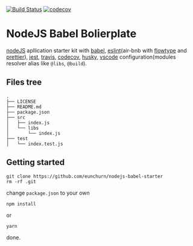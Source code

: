 [![Build Status](https://travis-ci.org/eunchurn/nodejs-babel-starter.svg?branch=master)](https://travis-ci.org/eunchurn/nodejs-babel-starter) [![codecov](https://codecov.io/gh/eunchurn/nodejs-babel-starter/branch/master/graph/badge.svg)](https://codecov.io/gh/eunchurn/nodejs-babel-starter)

# NodeJS Babel Bolierplate

[nodeJS](https://nodejs.org) apllication starter kit with [babel](https://babeljs.io/), [eslint](https://eslint.org/)(air-bnb with [flowtype](https://flow.org/) and [prettier](https://prettier.io/)), [jest](https://jestjs.io/), [travis](https://travis-ci.org/), [codecov](https://codecov.io), [husky](https://github.com/typicode/husky), [vscode](https://code.visualstudio.com/) configuration(modules resolver alias like `@libs`, `@build`).

## Files tree

```
.
├── LICENSE
├── README.md
├── package.json
├── src
│   ├── index.js
│   └── libs
│       └── index.js
├── test
│   └── index.test.js
```

## Getting started

```
git clone https://github.com/eunchurn/nodejs-babel-starter
rm -rf .git
```

change `package.json` to your own

```
npm install
```

or

```
yarn
```

done.